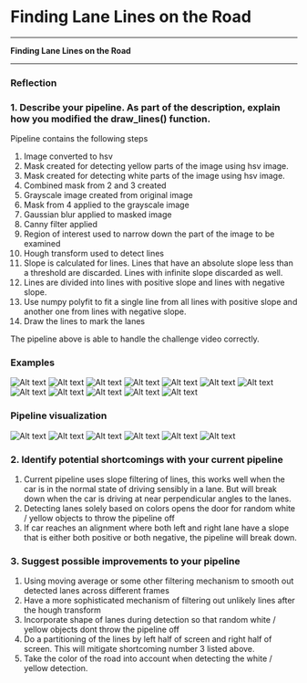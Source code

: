# **Finding Lane Lines on the Road** 

---

**Finding Lane Lines on the Road**


[//]: # (Image References)

[image1]: ./examples/grayscale.jpg "Grayscale"

---

### Reflection

### 1. Describe your pipeline. As part of the description, explain how you modified the draw_lines() function.

Pipeline contains the following steps

1. Image converted to hsv
2. Mask created for detecting yellow parts of the image using hsv image.
3. Mask created for detecting white parts of the image using hsv image.
4. Combined mask from 2 and 3 created
5. Grayscale image created from original image
6. Mask from 4 applied to the grayscale image
7. Gaussian blur applied to masked image
8. Canny filter applied
9. Region of interest used to narrow down the part of the image to be examined
10. Hough transform used to detect lines
11. Slope is calculated for lines. Lines that have an absolute slope less than a threshold are discarded. Lines with infinite slope discarded as well.
11. Lines are divided into lines with positive slope and lines with negative slope.
12. Use numpy polyfit to fit a single line from all lines with positive slope and another one from lines with negative slope.
13. Draw the lines to mark the lanes

The pipeline above is able to handle the challenge video correctly.

### Examples

![Alt text](/test_images/solidWhiteCurve.jpg?raw=true "")
![Alt text](/test_images_output/solidWhiteCurve.jpg?raw=true "")
![Alt text](/test_images/solidWhiteRight.jpg?raw=true "")
![Alt text](/test_images_output/solidWhiteRight.jpg?raw=true "")
![Alt text](/test_images/solidYellowCurve.jpg?raw=true "")
![Alt text](/test_images_output/solidYellowCurve.jpg?raw=true "")
![Alt text](/test_images/solidYellowCurve2.jpg?raw=true "")
![Alt text](/test_images_output/solidYellowCurve2.jpg?raw=true "")
![Alt text](/test_images/solidYellowLeft.jpg?raw=true "")
![Alt text](/test_images_output/solidYellowLeft.jpg?raw=true "")
![Alt text](/test_images/whiteCarLaneSwitch.jpg?raw=true "")
![Alt text](/test_images_output/whiteCarLaneSwitch.jpg?raw=true "")

### Pipeline visualization

![Alt text](/debug/debug_solidWhiteCurve.jpg?raw=true "")
![Alt text](/debug/debug_solidWhiteRight.jpg?raw=true "")
![Alt text](/debug/debug_solidYellowCurve.jpg?raw=true "")
![Alt text](/debug/debug_solidYellowCurve2.jpg?raw=true "")
![Alt text](/debug/debug_solidYellowLeft.jpg?raw=true "")
![Alt text](/debug/debug_whiteCarLaneSwitch.jpg?raw=true "")


### 2. Identify potential shortcomings with your current pipeline

1. Current pipeline uses slope filtering of lines, this works well when the car is in the normal state of driving sensibly in a lane. But will break down when the car is driving at near perpendicular angles to the lanes.
2. Detecting lanes solely based on colors opens the door for random white / yellow objects to throw the pipeline off
3. If car reaches an alignment where both left and right lane have a slope that is either both positive or both negative, the pipeline will break down. 

### 3. Suggest possible improvements to your pipeline

1. Using moving average or some other filtering mechanism to smooth out detected lanes across different frames
2. Have a more sophisticated mechanism of filtering out unlikely lines after the hough transform
3. Incorporate shape of lanes during detection so that random white / yellow objects dont throw the pipeline off
4. Do a partitioning of the lines by left half of screen and right half of screen. This will mitigate shortcoming number 3 listed above.
5. Take the color of the road into account when detecting the white / yellow detection.